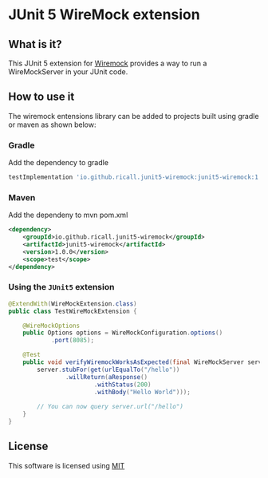 # JUnit 5 WireMock extension

## What is it?

This JUnit 5 extension for [Wiremock](http://wiremock.org) provides a way to run a WireMockServer in your JUnit code.

## How to use it
The wiremock entensions library can be added to projects built using gradle or maven as shown below:

### Gradle
Add the dependency to gradle
```groovy
testImplementation 'io.github.ricall.junit5-wiremock:junit5-wiremock:1.0.0'
```

### Maven
Add the dependeny to mvn pom.xml
```xml
<dependency>
    <groupId>io.github.ricall.junit5-wiremock</groupId>
    <artifactId>junit5-wiremock</artifactId>
    <version>1.0.0</version>
    <scope>test</scope>
</dependency>
```

### Using the `JUnit5` extension
```java
@ExtendWith(WireMockExtension.class)
public class TestWireMockExtension {

    @WireMockOptions
    public Options options = WireMockConfiguration.options()
            .port(8085);

    @Test
    public void verifyWiremockWorksAsExpected(final WireMockServer server) {
        server.stubFor(get(urlEqualTo("/hello"))
                .willReturn(aResponse()
                        .withStatus(200)
                        .withBody("Hello World")));
        
        // You can now query server.url("/hello")
    }
}
```

## License
This software is licensed using [MIT](https://opensource.org/licenses/MIT) 
